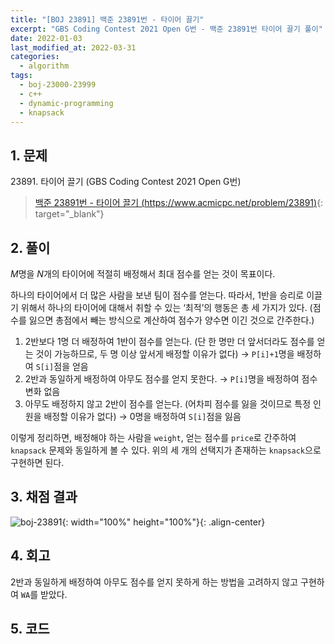 ```yaml
---
title: "[BOJ 23891] 백준 23891번 - 타이어 끌기"
excerpt: "GBS Coding Contest 2021 Open G번 - 백준 23891번 타이어 끌기 풀이"
date: 2022-01-03
last_modified_at: 2022-03-31
categories:
  - algorithm
tags:
  - boj-23000-23999
  - c++
  - dynamic-programming
  - knapsack
---
```


## 1. 문제
$23891$. 타이어 끌기 (GBS Coding Contest 2021 Open G번)

> [백준 23891번 - 타이어 끌기 (https://www.acmicpc.net/problem/23891)](https://www.acmicpc.net/problem/23891){: target="_blank"}

## 2. 풀이

$M$명을 $N$개의 타이어에 적절히 배정해서 최대 점수를 얻는 것이 목표이다. 

하나의 타이어에서 더 많은 사람을 보낸 팀이 점수를 얻는다. 따라서, 1반을 승리로 이끌기 위해서 하나의 타이어에 대해서 취할 수 있는 ‘최적’의 행동은 총 세 가지가 있다. (점수를 잃으면 총점에서 빼는 방식으로 계산하여 점수가 양수면 이긴 것으로 간주한다.)

1.	2반보다 1명 더 배정하여 1반이 점수를 얻는다. (단 한 명만 더 앞서더라도 점수를 얻는 것이 가능하므로, 두 명 이상 앞서게 배정할 이유가 없다) $\rightarrow$ `P[i]+1`명을 배정하여 `S[i]`점을 얻음
1.	2반과 동일하게 배정하여 아무도 점수를 얻지 못한다. $\rightarrow$ `P[i]`명을 배정하여 점수 변화 없음
1.	아무도 배정하지 않고 2반이 점수를 얻는다. (어차피 점수를 잃을 것이므로 특정 인원을 배정할 이유가 없다) $\rightarrow$ $0$명을 배정하여 `S[i]`점을 잃음

이렇게 정리하면, 배정해야 하는 사람을 `weight`, 얻는 점수를 `price`로 간주하여 `knapsack` 문제와 동일하게 볼 수 있다. 위의 세 개의 선택지가 존재하는 `knapsack`으로 구현하면 된다.

## 3. 채점 결과

![boj-23891](https://user-images.githubusercontent.com/30232837/160982718-e9fddf5c-7b72-4e1e-92ec-5bb2d55fdfcf.png "boj-23891"){: width="100%" height="100%"}{: .align-center}

## 4. 회고

2반과 동일하게 배정하여 아무도 점수를 얻지 못하게 하는 방법을 고려하지 않고 구현하여 `WA`를 받았다.

## 5. 코드

<script src="https://gist.github.com/BurningFalls/884129ba9b770a5853331174c1127000.js"></script>